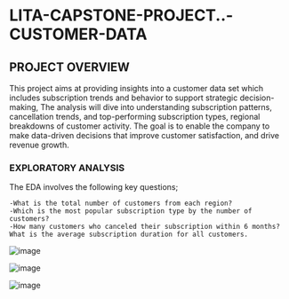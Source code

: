 # LITA-CAPSTONE-PROJECT..-CUSTOMER-DATA

## PROJECT OVERVIEW
This project aims at providing insights into a customer data set which includes subscription trends and behavior to support strategic decision-making, The analysis will dive into understanding subscription patterns, cancellation trends, and top-performing subscription types, regional breakdowns of customer activity. The goal is to enable the company to make data-driven decisions that improve customer satisfaction, and drive revenue growth. 

### EXPLORATORY ANALYSIS

The EDA involves the following key questions;

    -What is the total number of customers from each region?
    -Which is the most popular subscription type by the number of customers?
    -How many customers who canceled their subscription within 6 months?
    What is the average subscription duration for all customers.









![image](https://github.com/user-attachments/assets/377a18ce-fe29-4ce2-a420-df5a40ed8b02)


![image](https://github.com/user-attachments/assets/6e90e837-96d2-4d7e-97d0-b7996bc657d1)



![image](https://github.com/user-attachments/assets/2a84b04d-3407-4763-9cd3-bc7dffcda101)


    
